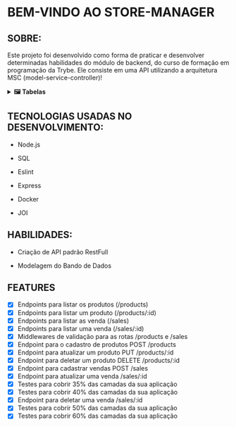 
# BEM-VINDO AO STORE-MANAGER

## SOBRE:

Este projeto foi desenvolvido como forma de praticar e desenvolver determinadas habilidades do módulo de backend, do curso de formação em programação da Trybe.
Ele consiste em uma API utilizando a arquitetura MSC (model-service-controller)!

<details>
  <summary><strong>🖼 Tabelas</strong></summary><br />

Na raiz do projeto existe o arquivo `StoreManager.sql` que será usado para rodar os testes. Você pode importá-lo localmente para testar o comportamento da sua aplicação durante o desenvolvimento.

O banco terá três tabelas: `products`, `sales` e `sales_products`.

A tabela `products` tem o seguinte formato:

![Tabela Produtos](./public/tableproducts.png)

(O id será gerado automaticamente)

A tabela `sales` tem o seguinte formato:

![Tabela Vendas](./public/tablesales.png)

(O id e date são gerados automaticamente)

A tabela `sales_products`, é a tabela que faz o relacionamento `N:N` entre `products` e `sales` e tem o seguinte formato:

![Tabela Vendas-Produtos](./public/tablesalesproducts.png)

  <br />
</details>

## TECNOLOGIAS USADAS NO DESENVOLVIMENTO: 

- Node.js
  
- SQL
  
- Eslint

- Express

- Docker

- JOI

## HABILIDADES:

- Criação de API padrão RestFull

- Modelagem do Bando de Dados
  
## FEATURES
- [x] Endpoints para listar os produtos (/products)
- [x] Endpoints para listar um produto (/products/:id)
- [x] Endpoints para listar as venda (/sales)
- [x] Endpoints para listar uma venda (/sales/:id)
- [x] Middlewares de validação para as rotas /products e /sales
- [x] Endpoint para o cadastro de produtos POST /products
- [x] Endpoint para atualizar um produto PUT /products/:id
- [x] Endpoint para deletar um produto DELETE /products/:id
- [x] Endpoint para cadastrar vendas POST /sales
- [x] Endpoint para atualizar uma venda /sales/:id
- [x] Testes para cobrir 35% das camadas da sua aplicação
- [x] Testes para cobrir 40% das camadas da sua aplicação
- [x] Endpoint para deletar uma venda /sales/:id
- [x] Testes para cobrir 50% das camadas da sua aplicação
- [x] Testes para cobrir 60% das camadas da sua aplicação
